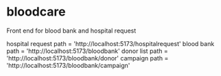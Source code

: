 # bloodcare
Front end for blood bank and hospital request

hospital request path = 'http://localhost:5173/hospitalrequest'
blood bank path = 'http://localhost:5173/bloodbank'
donor list path = 'http://localhost:5173/bloodbank/donor'
campaign path = 'http://localhost:5173/bloodbank/campaign'
